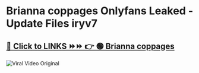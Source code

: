 
 # Brianna coppages Onlyfans Leaked - Update Files iryv7

## <h2><a href="https://clipsfans.com/Brianna_coppages&ref=git">🔗 Click to LINKS ⏩⏩ 👉 🟢 Brianna coppages </a></h2>

<a href="https://clipsfans.com/Brianna_coppages&ref=git" rel="nofollow" data-target="animated-image.originalLink"><img src="https://i.ibb.co.com/xMMVF88/686577567.gif" alt="Viral Video Original" style="max-width: 100%; display: inline-block;" data-target="animated-image.originalImage"></a>

